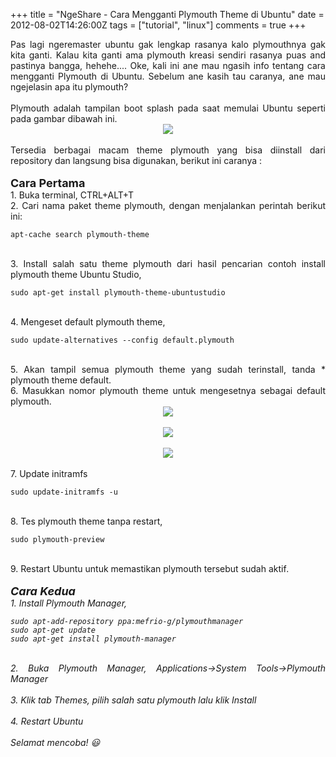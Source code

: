 +++
title = "NgeShare - Cara Mengganti Plymouth Theme di Ubuntu"
date = 2012-08-02T14:26:00Z
tags = ["tutorial", "linux"]
comments = true
+++

<div style="text-align: justify;">Pas lagi ngeremaster ubuntu gak lengkap rasanya kalo plymouthnya gak kita ganti. Kalau kita ganti ama plymouth kreasi sendiri rasanya puas and  pastinya bangga, hehehe.... Oke, kali ini ane mau ngasih info tentang cara mengganti Plymouth di Ubuntu. Sebelum ane kasih tau caranya, ane mau ngejelasin apa itu plymouth?<br /><br />
Plymouth adalah tampilan boot splash pada saat memulai Ubuntu seperti pada gambar dibawah ini.<br />
<center><img border="0" data-original-height="377" data-original-width="1600" src="https://1.bp.blogspot.com/-gdAQlPB4CLw/W-uNb-8SSdI/AAAAAAAASOA/LCIQrXlIyUYGtbps2i4Ul06rgbvmn2I9gCLcBGAs/s1600/plymouth.jpg" /></center><br />Tersedia berbagai macam theme plymouth yang bisa diinstall dari repository dan langsung bisa digunakan, berikut ini caranya :<br /><br />
<span style="font-size: large;"><b>Cara Pertama</b></span><br />
1. Buka terminal, CTRL+ALT+T<br />
2. Cari nama paket theme plymouth, dengan menjalankan perintah berikut ini:<br />
<pre><code>apt-cache search plymouth-theme</code></pre><br />
3. Install salah satu theme plymouth dari hasil pencarian contoh install plymouth theme Ubuntu Studio,<br />
<pre><code>sudo apt-get install plymouth-theme-ubuntustudio</code></pre><br />
4. Mengeset default plymouth theme,<br />
<pre><code>sudo update-alternatives --config default.plymouth</code></pre><br />
5. Akan tampil semua plymouth theme yang sudah terinstall, tanda * plymouth theme default.<br />
6. Masukkan nomor plymouth theme untuk mengesetnya sebagai default plymouth.<br />
<center><img border="0" data-original-height="177" data-original-width="924" src="https://1.bp.blogspot.com/-i6Xgl0rS5Kk/W-uJYD0uNqI/AAAAAAAASNs/uK29yKbIL6ILksmKaa1_KjgaPQms-f6WQCLcBGAs/s1600/plymouth.jpg" /></center><br />
<center><img border="0" data-original-height="188" data-original-width="926" src="https://3.bp.blogspot.com/-TrvIqOwhULU/W-uJYM90nGI/AAAAAAAASNo/qUU-DySPfhomxTYBsVHFh7KXyTUbcuCbQCLcBGAs/s1600/playmouth2.jpg" /></center><br />
<center><img border="0" data-original-height="390" data-original-width="1366" src="https://1.bp.blogspot.com/-_ZZuqfASKpw/W-uJhsZSXFI/AAAAAAAASNw/NNSpMbXSvGw4nYMSHxihHAtxeYAxq_vnACLcBGAs/s1600/playmouth3.jpg" /></center><br />
7. Update initramfs<br />
<pre><code>sudo update-initramfs -u</code></pre><br />
8. Tes plymouth theme tanpa restart,<br />
<pre><code>sudo plymouth-preview</code></pre><br />
9. Restart Ubuntu untuk memastikan plymouth tersebut sudah aktif<i>.<br /><br />
<span style="font-size: large;"><b>Cara Kedua</b></span><br />
1. Install Plymouth Manager,<br />
<pre><code>sudo apt-add-repository ppa:mefrio-g/plymouthmanager<br />sudo apt-get update<br />sudo apt-get install plymouth-manager</code></pre><br />
2. Buka Plymouth Manager, Applications-&gt;System Tools-&gt;Plymouth Manager<br /><br />3. Klik tab Themes, pilih salah satu plymouth lalu klik Install<br /><br />4. Restart Ubuntu<br /><br />
Selamat mencoba! 😃</div>
